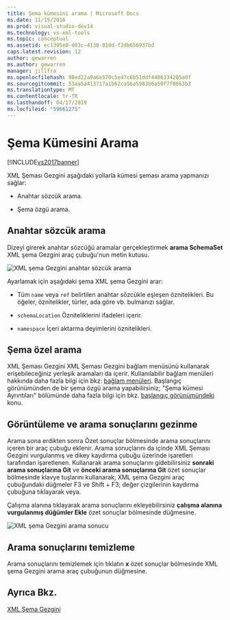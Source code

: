 ```yaml
---
title: Şema kümesini arama | Microsoft Docs
ms.date: 11/15/2016
ms.prod: visual-studio-dev14
ms.technology: vs-xml-tools
ms.topic: conceptual
ms.assetid: ec1395e0-d03c-4130-810d-f2db656937bd
caps.latest.revision: 12
author: gewarren
ms.author: gewarren
manager: jillfra
ms.openlocfilehash: 98ed22a9a6e570c5e47c6b51ddf4486334205a0f
ms.sourcegitcommit: 53aa5a413717a1b62ca56a5983b6a50f7f0663b3
ms.translationtype: MT
ms.contentlocale: tr-TR
ms.lasthandoff: 04/17/2019
ms.locfileid: "59661275"
---
```

# <a name="searching-the-schema-set"></a>Şema Kümesini Arama
[!INCLUDE[vs2017banner](../includes/vs2017banner.md)]

XML Şeması Gezgini aşağıdaki yollarla kümesi şeması arama yapmanızı sağlar:  
  
-   Anahtar sözcük arama.  
  
-   Şema özgü arama.  
  
## <a name="keyword-search"></a>Anahtar sözcük arama  
 Dizeyi girerek anahtar sözcüğü aramalar gerçekleştirmek **arama SchemaSet** XML şema Gezgini araç çubuğu'nun metin kutusu.  
  
 ![XML şema Gezgini anahtar sözcük arama](../xml-tools/media/schemaexplorersearch.gif "SchemaExplorerSearch")  
  
 Ayarlamak için aşağıdaki şema XML şema Gezgini arar:  
  
-   Tüm `name` veya `ref` belirtilen anahtar sözcükle eşleşen öznitelikleri. Bu öğeler, öznitelikler, türler, ada göre vb. bulmanızı sağlar.  
  
-   `schemaLocation` Özniteliklerini ifadeleri içerir.  
  
-   `namespace` İçeri aktarma deyimlerini öznitelikleri.  
  
## <a name="schema-specific-search"></a>Şema özel arama  
 XML Şeması Gezgini XML Şeması Gezgini bağlam menüsünü kullanarak erişebileceğiniz yerleşik aramaları da içerir. Kullanılabilir bağlam menüleri hakkında daha fazla bilgi için bkz: [bağlam menüleri](../xml-tools/context-menus-xml-schema-explorer.md). Başlangıç görünümünden de bir şema özgü arama yapabilirsiniz; "Şema kümesi Ayrıntıları" bölümünde daha fazla bilgi için bkz. [başlangıç görünümündeki](../xml-tools/start-view.md) konu.  
  
## <a name="displaying-and-navigating-search-results"></a>Görüntüleme ve arama sonuçlarını gezinme  
 Arama sona erdikten sonra Özet sonuçlar bölmesinde arama sonuçlarını içeren bir araç çubuğu eklenir. Arama sonuçlarını da içinde XML Şeması Gezgini vurgulanmış ve dikey kaydırma çubuğu üzerinde işaretleri tarafından işaretlenen. Kullanarak arama sonuçlarını gidebilirsiniz **sonraki arama sonuçlarına Git** ve **önceki arama sonuçlarına Git** özet sonuçlar bölmesinde klavye tuşlarını kullanarak; XML şema Gezgini araç çubuğundaki düğmeler F3 ve Shift + F3; değer çizgilerinin kaydırma çubuğuna tıklayarak veya.  
  
 Çalışma alanına tıklayarak arama sonuçlarını ekleyebilirsiniz **çalışma alanına vurgulanmış düğümler Ekle** özet sonuçlar bölmesinde düğmesine.  
  
 ![XML şema Gezgini arama sonucu](../xml-tools/media/schemaexplorersearchresult.gif "SchemaExplorerSearchResult")  
  
## <a name="clearing-search-results"></a>Arama sonuçlarını temizleme  
 Arama sonuçlarını temizlemek için tıklatın **x** özet sonuçlar bölmesinde XML şema Gezgini arama araç çubuğunun düğmesine.  
  
## <a name="see-also"></a>Ayrıca Bkz.  
 [XML Şema Gezgini](../xml-tools/xml-schema-explorer.md)
